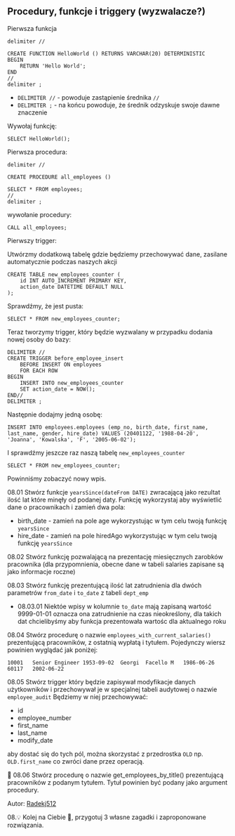 ## Procedury, funkcje i triggery (wyzwalacze?)

Pierwsza funkcja
```
delimiter //

CREATE FUNCTION HelloWorld () RETURNS VARCHAR(20) DETERMINISTIC
BEGIN
	RETURN 'Hello World';
END
//
delimiter ;
```
* `DELIMITER //` - powoduje zastąpienie średnika `//`
* `DELIMITER ;` - na końcu powoduje, że średnik odzyskuje swoje dawne znaczenie

Wywołaj funkcję:
```
SELECT HelloWorld();
```

Pierwsza procedura:
```
delimiter //

CREATE PROCEDURE all_employees ()

SELECT * FROM employees;
//
delimiter ;
```
wywołanie procedury:
```
CALL all_employees;
```

Pierwszy trigger:

Utwórzmy dodatkową tabelę gdzie będziemy przechowywać dane, zasilane automatycznie podczas naszych akcji
```
CREATE TABLE new_employees_counter (
    id INT AUTO_INCREMENT PRIMARY KEY,
    action_date DATETIME DEFAULT NULL
);
```
Sprawdźmy, że jest pusta:
```
SELECT * FROM new_employees_counter;
```
Teraz tworzymy trigger, który będzie wyzwalany w przypadku dodania nowej osoby do bazy:
```
DELIMITER //
CREATE TRIGGER before_employee_insert
    BEFORE INSERT ON employees
    FOR EACH ROW
BEGIN
    INSERT INTO new_employees_counter
    SET action_date = NOW();
END//
DELIMITER ;
```
Następnie dodajmy jedną osobę:
```
INSERT INTO employees.employees (emp_no, birth_date, first_name, last_name, gender, hire_date) VALUES (20401122, '1988-04-20', 'Joanna', 'Kowalska', 'F', '2005-06-02');
```
I sprawdźmy jeszcze raz naszą tabelę `new_employees_counter`
```
SELECT * FROM new_employees_counter;
```
Powinniśmy zobaczyć nowy wpis.

08.01 Stwórz funkcje `yearsSince(dateFrom DATE)` zwracającą jako rezultat ilość lat które minęły od podanej daty.
Funkcję wykorzystaj aby wyświetlić dane o pracownikach i zamień dwa pola:
* birth_date - zamień na pole age wykorzystując w tym celu twoją funkcję `yearsSince`
* hire_date -  zamień na pole hiredAgo wykorzystując w tym celu twoją funkcję `yearsSince`

08.02 Stwórz funkcję pozwalającą na prezentację miesięcznych zarobków pracownika (dla przypomnienia, obecne dane w tabeli salaries zapisane są jako informacje roczne)

08.03 Stwórz funkcję prezentującą ilość lat zatrudnienia dla dwóch parametrów `from_date` i `to_date` z tabeli `dept_emp`
* 08.03.01 Niektóe wpisy w kolumnie `to_date` mają zapisaną wartość 9999-01-01 oznacza ona zatrudnienie na czas nieokreślony, dla takich dat chcielibyśmy aby funkcja prezentowała wartośc dla aktualnego roku

08.04 Stwórz procedurę o nazwie `employees_with_current_salaries()` prezentującą pracowników, z ostatnią wypłatą i tytułem. Pojedynczy wiersz powinien wyglądać jak poniżej:
```
10001	Senior Engineer	1953-09-02	Georgi	Facello	M	1986-06-26	60117	2002-06-22
```
08.05 Stwórz trigger który będzie zapisywał modyfikacje danych użytkowników i przechowywał je w specjalnej tabeli audytowej o nazwie `employee_audit` Będziemy w niej przechowywać:
* id
* employee_number
* first_name
* last_name
* modify_date

aby dostać się do tych pól, można skorzystać z przedrostka `OLD` np. `OLD.first_name` co zwróci dane przez operacją.

:gem: 08.06 Stwórz procedurę o nazwie get_employees_by_title() prezentującą pracowników z podanym  tytułem. Tytuł powinien być podany jako argument procedury.

Autor: [Radekj512](https://github.com/Radekj512)

08.:bulb: Kolej na Ciebie :thinking:, przygotuj 3 własne zagadki i zaproponowane rozwiązania.
